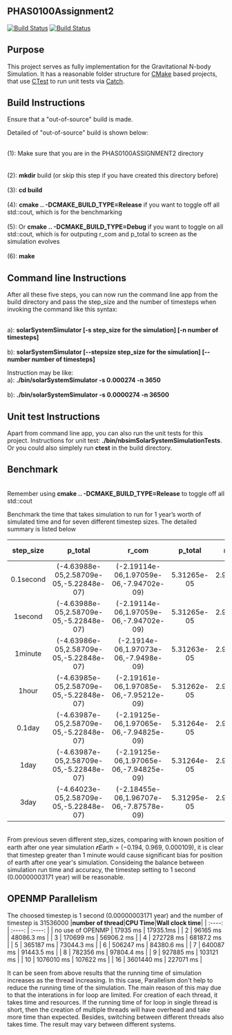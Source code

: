 PHAS0100Assignment2
------------------

[![Build Status](https://travis-ci.com/[USERNAME]/PHAS0100Assignment2.svg?branch=master)](https://travis-ci.com/[USERNAME]/PHAS0100Assignment2)
[![Build Status](https://ci.appveyor.com/api/projects/status/[APPVEYOR_ID]/branch/master)](https://ci.appveyor.com/project/[USERNAME]/PHAS0100Assignment2)


Purpose
-------

This project serves as fully implementation for the Gravitational N-body Simulation. It has a reasonable folder structure for [CMake](https://cmake.org/) based projects,
that use [CTest](https://cmake.org/) to run unit tests via [Catch](https://github.com/catchorg/Catch2). 


Build Instructions
------------------

Ensure that  a "out-of-source" build is made.

Detailed of "out-of-source" build is shown below:

<br/>(1): Make sure that you are in the PHAS0100ASSIGNMENT2 directory<br/>  
<br/>(2): **mkdir** build (or skip this step if you have created this directory before)<br/>
<br/>(3): **cd build**<br/>
<br/>(4): **cmake ..  -DCMAKE_BUILD_TYPE=Release** if you want to toggle off all std::cout, which is for the benchmarking<br/>
<br/>(5): Or **cmake ..  -DCMAKE_BUILD_TYPE=Debug** if you want to toggle on all std::cout, which is for outputing r_com and p_total to screen as the simulation evolves<br/>
<br/>(6): **make**<br/>



Command line Instructions
------------------
After all these five steps, you can now run the command line app from the build directory and pass the step_size and the number of timesteps when invoking the command like this syntax:

<br/>a): **solarSystemSimulator [-s  step_size for the simulation] [-n  number of timesteps]**<br/>
<br/>b): **solarSystemSimulator [--stepsize  step_size for the simulation] [--number number of timesteps]**<br/>

Instruction may be like:
<br/>a): **./bin/solarSystemSimulator -s 0.000274 -n 3650**<br/>
<br/>b): **./bin/solarSystemSimulator -s 0.0000274 -n 36500**<br/>


Unit test Instructions
------------------
Apart from command line app, you can also run the unit tests for this project. Instructions for unit test: **./bin/nbsimSolarSystemSimulationTests**. Or you could also simplely run **ctest** in the build directory.



Benchmark
------------------
<br/>Remember using **cmake ..  -DCMAKE_BUILD_TYPE=Release** to toggle off all std::cout<br/>

Benchmark the time that takes simulation to run for 1 year’s worth of simulated time and for
seven different timestep sizes. The detailed summary is listed below


|**step_size**|**p_total**|**r_com**|**p_total**|**r_com**|**Position of Earth**|**CPU time**|**Wall clock time**|
| :----: | :----: | :----: | :----: | :----: | :----: |:----: | :----: |
| 0.1second | (-4.63988e-05,2.58709e-05,-5.22848e-07) |  (-2.19114e-06,1.97059e-06,-7.94702e-09) | 5.31265e-05 | 2.94693e-06 | (-0.194365, 0.968603, 0.000108605) | 169498 ms | 169498 ms |
| 1second | (-4.63988e-05,2.58709e-05,-5.22848e-07) |  (-2.19114e-06,1.97059e-06,-7.94702e-09) | 5.31265e-05 | 2.94693e-06 | (-0.194355, 0.968607, 0.000108605) | 17935 ms   | 17935.1ms |
| 1minute | (-4.63986e-05,2.58709e-05,-5.22848e-07) |  (-2.1914e-06,1.97073e-06,-7.9498e-09)   | 5.31263e-05 | 2.94721e-06 | (-0.195025, 0.968635, 0.0001086)   | 268.687 ms | 268.685 ms |
| 1hour   | (-4.63985e-05,2.58709e-05,-5.22848e-07) |  (-2.19161e-06,1.97085e-06,-7.95212e-09) | 5.31262e-05 | 2.94745e-06 | (-0.156951, 0.983257, 0.000108645) | 5.022 ms   | 5.0191 ms |
| 0.1day  | (-4.63987e-05,2.58709e-05,-5.22848e-07) |  (-2.19125e-06,1.97065e-06,-7.94825e-09) | 5.31264e-05 | 2.94706e-06 | (-0.099235, 1.0015, 0.000108855)   | 2.166 ms   | 2.1618 ms |
| 1day    | (-4.63987e-05,2.58709e-05,-5.22848e-07) |  (-2.19125e-06,1.97065e-06,-7.94825e-09) | 5.31264e-05 | 2.94706e-06 | (0.68553, 0.948918, 0.000126035)   | 0.2 ms     | 0.1966 ms |
| 3day    | (-4.64023e-05,2.58709e-05,-5.22848e-07) |  (-2.18455e-06,1.96707e-06,-7.87578e-09) | 5.31295e-05 | 2.93967e-06 | (1.54956, -0.0257923, 0.000199878) | 0.066 ms   | 0.0627 ms |

<br/>From previous seven different step_sizes, comparing with known position of earth after one year simulation 𝒓𝐸𝑎𝑟𝑡ℎ = (−0.194, 0.969, 0.000109), it is clear that timestep greater than 1 minute would cause significant bias for position of earth after one year's simulation. Consideing the balance between simulation run time and accuracy, the timestep setting to 1 second (0.00000003171 year) will be reasonable. <br/>



OPENMP Parallelism
------------------
The choosed timestep is 1 second (0.00000003171 year) and the number of timestep is 31536000
|**number of thread**|**CPU Time**|**Wall clock time**|
| :----: | :----: | :----: |
| no use of OPENMP  | 17935 ms  | 17935.1ms |
| 2  |  96165 ms   | 48086.3 ms  |
| 3  |  170699 ms  | 56906.2 ms  |
| 4  |  272728 ms  | 68187.2 ms  |
| 5  |  365187 ms  | 73044.3 ms  |
| 6  |  506247 ms  | 84380.6 ms  |
| 7  |  640087 ms  | 91443.5 ms  |
| 8  |  782356 ms  | 97804.4 ms  |
| 9  |  927885 ms  | 103121 ms   |
| 10 |  1076010 ms | 107622 ms   |
| 16 |  3601440 ms | 227071 ms   |

It can be seen from above results that the running time of simulation increases as the thread increasing. In this case, Parallelism don't help to reduce the running time of the simulation.
The main reason of this may due to that the interations in for loop are limited. For creation of each
thread, it takes time and resources. If the running time of for loop in single thread is short, then the creation of multiple threads will have overhead and take more time than expected. Besides, switching between different threads also takes time. The result may vary between different systems.